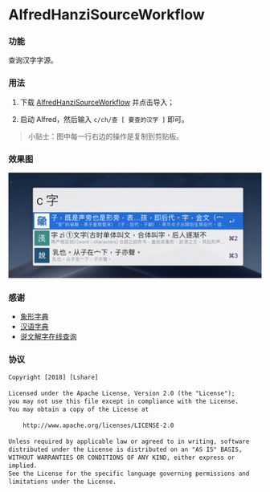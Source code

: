 # AlfredHanziSourceWorkflow
### 功能

查询汉字字源。

### 用法

1. 下载 [AlfredHanziSourceWorkflow](https://github.com/LinLshare/AlfredHanziSourceWorkflow/blob/master/AfredHanziSource.alfredworkflow) 并点击导入；

2. 启动 Alfred，然后输入 `c/ch/查 [ 要查的汉字 ]` 即可。

> 小贴士：图中每一行右边的操作是复制到剪贴板。

### 效果图

![screen_shot_search_zi](screenshot/screen_shot_search_zi.png)

### 感谢

- [象形字典](http://www.vividict.com/Default.aspx)
- [汉语字典](http://dict.iguci.cn/)
- [说文解字在线查询](http://www.shuowen.org/)

### 协议

```
Copyright [2018] [Lshare]

Licensed under the Apache License, Version 2.0 (the "License");
you may not use this file except in compliance with the License.
You may obtain a copy of the License at

    http://www.apache.org/licenses/LICENSE-2.0

Unless required by applicable law or agreed to in writing, software
distributed under the License is distributed on an "AS IS" BASIS,
WITHOUT WARRANTIES OR CONDITIONS OF ANY KIND, either express or implied.
See the License for the specific language governing permissions and
limitations under the License.
```